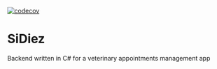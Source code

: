 [![codecov](https://codecov.io/gh/Ducks-Net/SiDiez/branch/dev/graph/badge.svg?token=YJBW214T2F)](https://codecov.io/gh/Ducks-Net/SiDiez/tree/dev)

# SiDiez
Backend written in C# for a veterinary appointments management app
